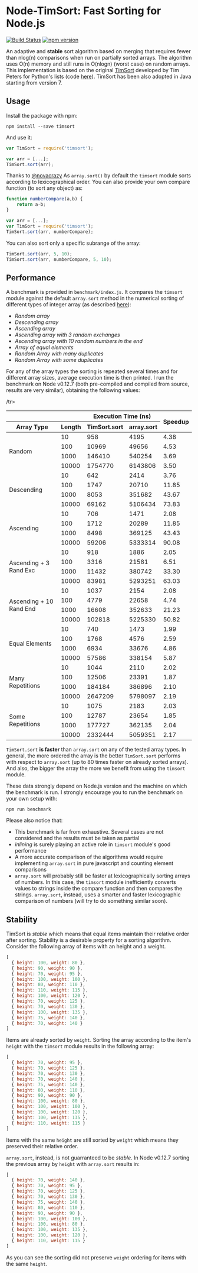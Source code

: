 # Node-TimSort: Fast Sorting for Node.js

[![Build Status](https://travis-ci.org/mziccard/node-timsort.svg?branch=master)](https://travis-ci.org/mziccard/node-timsort)
[![npm version](https://badge.fury.io/js/timsort.svg)](https://www.npmjs.com/package/timsort)

An adaptive and **stable** sort algorithm based on merging that requires fewer than nlog(n) 
comparisons when run on partially sorted arrays. The algorithm uses O(n) memory and still runs in O(nlogn) 
(worst case) on random arrays.  
This implementation is based on the original 
[TimSort](http://svn.python.org/projects/python/trunk/Objects/listsort.txt) developed 
by Tim Peters for Python's lists (code [here](http://svn.python.org/projects/python/trunk/Objects/listobject.c)).
TimSort has been also adopted in Java starting from version 7.

## Usage

Install the package with npm:
```
npm install --save timsort
```
And use it:
```javascript
var TimSort = require('timsort');

var arr = [...];
TimSort.sort(arr);
```
Thanks to [@novacrazy](https://github.com/novacrazy)
As `array.sort()` by default the `timsort` module sorts according to 
lexicographical order. 
You can also provide your own compare function (to sort any object) as:
```javascript
function numberCompare(a,b) {
    return a-b;
}

var arr = [...];
var TimSort = require('timsort');
TimSort.sort(arr, numberCompare);
```
You can also sort only a specific subrange of the array:
```javascript
TimSort.sort(arr, 5, 10);
TimSort.sort(arr, numberCompare, 5, 10);
```

## Performance

A benchmark is provided in `benchmark/index.js`. It compares the `timsort` module against 
the default `array.sort` method in the numerical sorting of different types of integer array 
(as described [here](http://svn.python.org/projects/python/trunk/Objects/listsort.txt)):

-  *Random array*
-  *Descending array*
-  *Ascending array*
-  *Ascending array with 3 random exchanges*
-  *Ascending array with 10 random numbers in the end*
-  *Array of equal elements*
-  *Random Array with many duplicates*
-  *Random Array with some duplicates*

For any of the array types the sorting is repeated several times and for 
different array sizes, average execution time is then printed. 
I run the benchmark on Node v0.12.7 (both pre-compiled and compiled from source, 
results are very similar), obtaining the following values:

<table>
  <tr>
    <th></th><th></th>
    <th colspan="2">Execution Time (ns)</th>
    <th rowspan="2">Speedup</th>
  </tr>
  <tr>
    <th>Array Type</th>
    <th>Length</th>
    <th>TimSort.sort</th>
    <th>array.sort</th>
  </tr>
<tbody>
 <tr>
  <td rowspan="4">Random</td><td>10</td><td>958</td><td>4195</td><td>4.38</td>
 </tr>
 <tr>
  <td>100</td><td>10969</td><td>49656</td><td>4.53</td>
 </tr>
 <tr>
  <td>1000</td><td>146410</td><td>540254</td><td>3.69</td>
 </tr>
 <tr>
  <td>10000</td><td>1754770</td><td>6143806</td><td>3.50</td>
 </tr>
 <tr>
  <td rowspan="4">Descending</td><td>10</td><td>642</td><td>2414</td><td>3.76</td>
 </tr>
 <tr>
  <td>100</td><td>1747</td><td>20710</td><td>11.85</td>/tr>
 <tr>
  <td>1000</td><td>8053</td><td>351682</td><td>43.67</td>
 </tr>
 <tr>
  <td>10000</td><td>69162</td><td>5106434</td><td>73.83</td>
 </tr>
 <tr>
  <td rowspan="4">Ascending</td><td>10</td><td>706</td><td>1471</td><td>2.08</td>
 </tr>
 <tr>
  <td>100</td><td>1712</td><td>20289</td><td>11.85</td>
 </tr>
 <tr>
  <td>1000</td><td>8498</td><td>369125</td><td>43.43</td>
 </tr>
 <tr>
  <td>10000</td><td>59206</td><td>5333314</td><td>90.08</td>
 </tr>
 <tr>
  <td rowspan="4">Ascending + 3 Rand Exc</td> <td>10</td> <td>918</td> <td>1886</td> <td>2.05</td>
 </tr>
 <tr>
  <td>100</td> <td>3316</td> <td>21581</td> <td>6.51</td>
 </tr>
 <tr>
  <td>1000</td> <td>11432</td> <td>380742</td> <td>33.30</td>
 </tr>
 <tr>
  <td>10000</td> <td>83981</td> <td>5293251</td> <td>63.03</td>
 </tr>
 <tr>
  <td rowspan="4">Ascending + 10 Rand End</td><td>10</td><td>1037</td><td>2154</td><td>2.08</td>
 </tr>
 <tr>
  <td>100</td><td>4779</td><td>22658</td><td>4.74</td>
 </tr>
 <tr>
  <td>1000</td><td>16608</td><td>352633</td><td>21.23</td>
 </tr>
 <tr>
  <td>10000</td><td>102818</td><td>5225330</td><td>50.82</td>
 </tr>
 <tr>
  <td rowspan="4">Equal Elements</td><td>10</td><td>740</td><td>1473</td><td>1.99</td>
 </tr>
 <tr>
  <td>100</td><td>1768</td><td>4576</td><td>2.59</td>
 </tr>
 <tr>
  <td>1000</td><td>6934</td><td>33676</td><td>4.86</td>
 </tr>
 <tr>
  <td>10000</td><td>57586</td><td>338154</td><td>5.87</td>
 </tr>
 <tr>
  <td rowspan="4">Many Repetitions</td><td>10</td><td>1044</td><td>2110</td><td>2.02</td>
 </tr>
 <tr>
  <td>100</td><td>12506</td><td>23391</td><td>1.87</td>
 </tr>
 <tr>
  <td>1000</td><td>184184</td><td>386896</td><td>2.10</td>
 </tr>
 <tr>
  <td>10000</td><td>2647209</td><td>5798097</td><td>2.19</td>
 </tr>
 <tr>
  <td rowspan="4">Some Repetitions</td><td>10</td><td>1075</td><td>2183</td><td>2.03</td>
 </tr>
 <tr>
  <td>100</td><td>12787</td><td>23654</td><td>1.85</td>
 </tr>
 <tr>
  <td>1000</td><td>177727</td><td>362135</td><td>2.04</td>
 </tr>
 <tr>
  <td>10000</td><td>2332444</td><td>5059351</td><td>2.17</td>
 </tr>
</tbody>
</table>

`TimSort.sort` **is faster** than `array.sort` on any of the tested array types. 
In general, the more ordered the array is the better `TimSort.sort` performs with respect to `array.sort` (up to 80 times faster on already sorted arrays). 
And also, the bigger the array the more we benefit from using 
the `timsort` module.  

These data strongly depend on Node.js version and the machine on which the benchmark is run. I strongly encourage you to run the benchmark on your own setup with:
```
npm run benchmark
```
Please also notice that:

-  This benchmark is far from exhaustive. Several cases are not considered 
and the results must be taken as partial
-  *inlining* is surely playing an active role in `timsort` module's good performance
-  A more accurate comparison of the algorithms would require implementing `array.sort` in pure javascript 
and counting element comparisons
-  `array.sort` will probably still be faster at lexicographically sorting 
arrays of numbers. In this case, the `timsort` module inefficiently converts 
values to strings inside the compare function and then compares the strings. 
`array.sort`, instead, uses a smarter and faster lexicographic 
comparison of numbers (will try to do something similar soon).

## Stability

TimSort is *stable* which means that equal items maintain their relative order 
after sorting. Stability is a desirable property for a sorting algorithm. 
Consider the following array of items with an height and a weight.
```javascript
[ 
  { height: 100, weight: 80 },
  { height: 90, weight: 90 },
  { height: 70, weight: 95 },
  { height: 100, weight: 100 },
  { height: 80, weight: 110 },
  { height: 110, weight: 115 },
  { height: 100, weight: 120 },
  { height: 70, weight: 125 },
  { height: 70, weight: 130 },
  { height: 100, weight: 135 },
  { height: 75, weight: 140 },
  { height: 70, weight: 140 } 
]
```
Items are already sorted by `weight`. Sorting the array 
according to the item's `height` with the `timsort` module 
results in the following array:
```javascript
[ 
  { height: 70, weight: 95 },
  { height: 70, weight: 125 },
  { height: 70, weight: 130 },
  { height: 70, weight: 140 },
  { height: 75, weight: 140 },
  { height: 80, weight: 110 },
  { height: 90, weight: 90 },
  { height: 100, weight: 80 },
  { height: 100, weight: 100 },
  { height: 100, weight: 120 },
  { height: 100, weight: 135 },
  { height: 110, weight: 115 } 
]
```
Items with the same  `height` are still sorted by `weight` which means they preserved their relative order.

`array.sort`, instead, is not guarranteed to be *stable*. In Node v0.12.7 
sorting the previous array by `height` with `array.sort` results in:
```javascript
[ 
  { height: 70, weight: 140 },
  { height: 70, weight: 95 },
  { height: 70, weight: 125 },
  { height: 70, weight: 130 },
  { height: 75, weight: 140 },
  { height: 80, weight: 110 },
  { height: 90, weight: 90 },
  { height: 100, weight: 100 },
  { height: 100, weight: 80 },
  { height: 100, weight: 135 },
  { height: 100, weight: 120 },
  { height: 110, weight: 115 } 
]
```
As you can see the sorting did not preserve `weight` ordering for items with the 
same `height`.